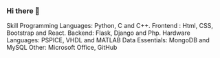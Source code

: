 ### Hi there 👋

<!--
**deepak-madhukar/deepak-madhukar** is a ✨ _special_ ✨ repository because its `README.md` (this file) appears on your GitHub profile.

Here are some ideas to get you started:

- 🔭 I’m currently working on ...
- 🌱 I’m currently learning ...
- 👯 I’m looking to collaborate on ...
- 🤔 I’m looking for help with ...
- 💬 Ask me about ...
- 📫 How to reach me: ...
- 😄 Pronouns: ...
- ⚡ Fun fact: ...
-->

Skill
Programming Languages: Python, C and C++.
Frontend : Html, CSS, Bootstrap and React.
Backend: Flask, Django and Php.
Hardware Languages: PSPICE, VHDL and MATLAB
Data Essentials: MongoDB and MySQL
Other: Microsoft Office, GitHub

